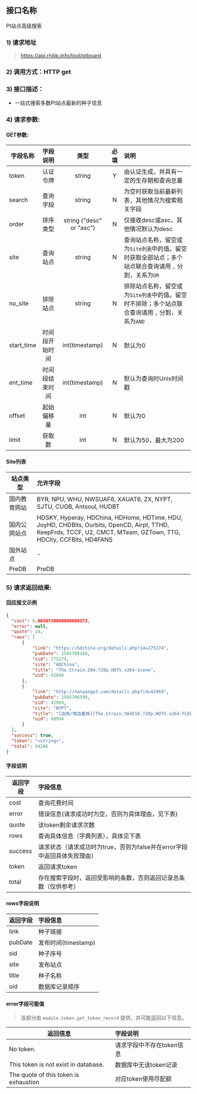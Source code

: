 
## 接口名称

Pt站点高级搜索

### 1) 请求地址

> https://api.rhilip.info/tool/ptboard

### 2) 调用方式：HTTP get

### 3) 接口描述：

* 一站式搜索多数Pt站点最新的种子信息

### 4) 请求参数:

#### GET参数:
|字段名称       |字段说明         |类型            |必填            |说明     |
| -------------|:--------------:|:--------------:|:--------------:|:------|
| token | 认证令牌 | string | Y | 由认证生成，并具有一定的生存期和查询总量 |
| search | 查询字段 | string | N | 为空时获取当前最新列表，其他情况为搜索相关字段 |
| order | 排序类型 | string ("desc" or "asc") | N | 仅接收desc或asc，其他情况默认为desc |
| site | 查询站点 | string | N | 查询站点名称，留空或为`Site列表`中的值。留空时获取全部站点；多个站点联合查询请用 `,` 分割，关系为`OR` |
| no_site | 排除站点 | string | N | 排除站点名称，留空或为`Site列表`中的值。留空时不排除；多个站点联合查询请用 `,` 分割，关系为`AND` |
| start_time | 时间段开始时间 | int(timestamp) | N | 默认为0 |
| ent_time | 时间段结束时间 | int(timestamp) | N | 默认为查询时Unix时间戳 |
| offset | 起始偏移量 | int | N | 默认为0 |
| limit | 获取数 | int | N | 默认为50，最大为200 |

#### Site列表
| 站点类型 | 允许字段 |
|-------------|:--------------|
| 国内教育网站 | BYR, NPU, WHU, NWSUAF6, XAUAT6, ZX, NYPT, SJTU, CUGB, Antsoul, HUDBT|
| 国内公网站点| HDSKY, Hyperay, HDChina, HDHome, HDTime, HDU, JoyHD, CHDBits, Ourbits, OpenCD, Airpt, TTHD, KeepFrds, TCCF, U2, CMCT, MTeam, GZTown, TTG, HDCity, CCFBits, HD4FANS|
| 国外站点| - |
| PreDB| PreDB |

### 5) 请求返回结果:

#### 回应报文示例

```json
{
  "cost": 0.0036730000000000373,
  "error": null,  
  "quote": 24,            
  "rows": [              
      {
          "link": "https://hdchina.org/details.php?id=275274",
          "pubDate": 1505709168,                          
          "sid": 275274,                              
          "site": "HDChina",                                
          "title": "The.Strain.S04.720p.HDTV.x264-Scene",   
          "uid": 42844                                     
      },
      {
          "link": "http://nanyangpt.com/details.php?id=42969",
          "pubDate": 1505706340,
          "sid": 42969,
          "site": "NYPT",
          "title": "[血族/嗜血菌株][The.Strain.S04E10.720p.HDTV.x264-FLEET][S04E10]",
          "uid": 40994
      }
  ], 
  "success": true,   
  "token": "<string>",  
  "total": 54286    
}
```

#### 字段说明
| 返回字段 | 字段信息 |
|-------------|:--------------|
| cost | 查询花费时间 |
| error | 错误信息(请求成功时为空，否则为具体理由，见下表) |
| quote | 该token剩余请求次数 |
| rows | 查询具体信息（字典列表），具体见下表 |
| success | 请求状态（请求成功时为true，否则为false并在error字段中返回具体失败理由） |
| token | 返回请求token |
| total | 存在搜索字段时，返回受影响的条数，否则返回记录总条数（仅供参考） |

#### rows字段说明
| 返回字段 | 字段信息 |
|-------------|:--------------|
| link | 种子链接 |
| pubDate | 发布时间(timestamp) |
| sid | 种子序号 |
| site | 发布站点 |
| title | 种子名称 |
| uid | 数据库记录顺序 |

#### error字段可能值

 > 该部分由 `module.token.get_token_record` 提供，并可能返回以下信息。
 
| 返回信息 | 字段说明 |
|-------------|:--------------|
| No token. | 请求字段中不存在token信息 |
| This token is not exist in database. | 数据库中无该token记录 |
| The quote of this token is exhaustion | 对应token使用尽配额 |
